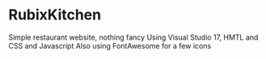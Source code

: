 # RubixKitchen
Simple restaurant website, nothing fancy
Using Visual Studio 17, HMTL and CSS and Javascript
Also using FontAwesome for a few icons
